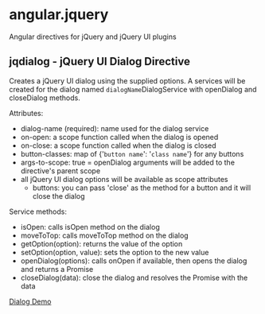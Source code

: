 angular.jquery
==============

Angular directives for jQuery and jQuery UI plugins

jqdialog - jQuery UI Dialog Directive
-------------------------------------
Creates a jQuery UI dialog using the supplied options.  A services
will be created for the dialog named `dialogName`DialogService with
openDialog and closeDialog methods.

Attributes:

- dialog-name (required): name used for the dialog service
- on-open: a scope function called when the dialog is opened
- on-close: a scope function called when the dialog is closed
- button-classes: map of {'`button name`': '`class name`'} for any buttons
- args-to-scope: true = openDialog arguments will be added to the directive's parent scope
- all jQuery UI dialog options will be available as scope attributes
  - buttons: you can pass 'close' as the method for a button and it will close the dialog
  
Service methods:

- isOpen: calls isOpen method on the dialog
- moveToTop: calls moveToTop method on the dialog
- getOption(option): returns the value of the option
- setOption(option, value): sets the option to the new value
- openDialog(options): calls onOpen if available, then opens the dialog and returns a Promise
- closeDialog(data): close the dialog and resolves the Promise with the data



[Dialog Demo](http://rawgit.com/jurberg/angular.jquery/master/example/example.html)
